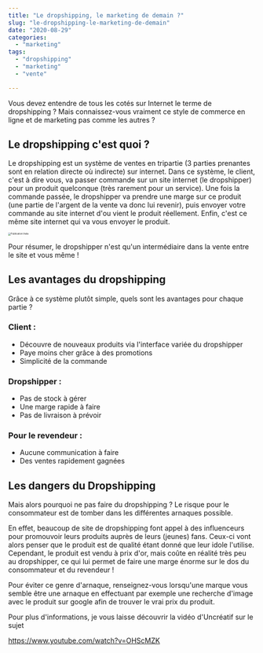 ```yaml
---
title: "Le dropshipping, le marketing de demain ?"
slug: "le-dropshipping-le-marketing-de-demain"
date: "2020-08-29"
categories: 
  - "marketing"
tags: 
  - "dropshipping"
  - "marketing"
  - "vente"

---
```


Vous devez entendre de tous les cotés sur Internet le terme de dropshipping ? Mais connaissez-vous vraiment ce style de commerce en ligne et de marketing pas comme les autres ?

## Le dropshipping c'est quoi ?

Le dropshipping est un système de ventes en tripartie (3 parties prenantes sont en relation directe où indirecte) sur internet. Dans ce système, le client, c'est à dire vous, va passer commande sur un site internet (le dropshipper) pour un produit quelconque (très rarement pour un service). Une fois la commande passée, le dropshipper va prendre une marge sur ce produit (une partie de l'argent de la vente va donc lui revenir), puis envoyer votre commande au site internet d'ou vient le produit réellement. Enfin, c'est ce même site internet qui va vous envoyer le produit.

<img src="/Users/elouansanchez/Downloads/Publication Insta.png" alt="Publication Insta" style="zoom:33%;" />

Pour résumer, le dropshipper n'est qu'un intermédiaire dans la vente entre le site et vous même !

## Les avantages du dropshipping

Grâce à ce système plutôt simple, quels sont les avantages pour chaque partie ?

### Client :

- Découvre de nouveaux produits via l'interface variée du dropshipper
- Paye moins cher grâce à des promotions
- Simplicité de la commande

### Dropshipper :

- Pas de stock à gérer
- Une marge rapide à faire
- Pas de livraison à prévoir

### Pour le revendeur :

- Aucune communication à faire
- Des ventes rapidement gagnées

## Les dangers du Dropshipping

Mais alors pourquoi ne pas faire du dropshipping ? Le risque pour le consommateur est de tomber dans les différentes arnaques possible.

En effet, beaucoup de site de dropshipping font appel à des influenceurs pour promouvoir leurs produits auprès de leurs (jeunes) fans. Ceux-ci vont alors penser que le produit est de qualité étant donné que leur idole l'utilise. Cependant, le produit est vendu à prix d'or, mais coûte en réalité très peu au dropshipper, ce qui lui permet de faire une marge énorme sur le dos du consommateur et du revendeur !

Pour éviter ce genre d'arnaque, renseignez-vous lorsqu'une marque vous semble être une arnaque en effectuant par exemple une recherche d'image avec le produit sur google afin de trouver le vrai prix du produit.

Pour plus d'informations, je vous laisse découvrir la vidéo d'Uncréatif sur le sujet

https://www.youtube.com/watch?v=OHScMZK
